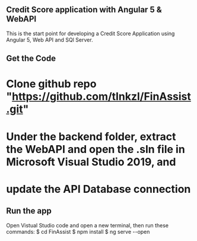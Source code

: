 ## Credit Score application with Angular 5 & WebAPI
   This is the start point for developing a Credit Score Application using Angular 5, Web API and SQl Server.

## Get the Code
   # Clone github repo "https://github.com/tlnkzl/FinAssist.git"
   # Under the backend folder, extract the WebAPI and open the .sln file in Microsoft Visual Studio 2019, and      
   # update the API Database connection
     

## Run the app
   Open Vistual Studio code and open a new terminal, then run these commands:
   $ cd FinAssist
   $ npm install
   $ ng serve --open
